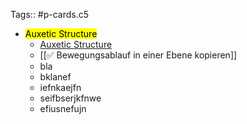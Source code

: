 Tags:: #p-cards.c5

-
  <mark class='red'>Auxetic Structure</mark>
	- [Auxetic Structure](https://www.youtube.com/watch?v=XP5Fk-lHvK0&ab_channel=MITMediaLab)
	- [[✅ Bewegungsablauf in einer Ebene kopieren]]
	- bla
	- bklanef
	- iefnkaejfn
	- seifbserjkfnwe
	- efiusnefujn
